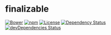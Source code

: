 # finalizable
[![Bower](https://img.shields.io/bower/v/finalizable.svg)](https://github.com/yivo/finalizable)
[![npm](https://img.shields.io/npm/v/finalizable.svg)](https://www.npmjs.com/package/finalizable)
[![License](https://img.shields.io/github/license/yivo/finalizable.svg)](https://github.com/yivo/finalizable)
[![Dependency Status](https://img.shields.io/david/yivo/finalizable.svg)](https://david-dm.org/yivo/finalizable)
[![devDependencies Status](https://img.shields.io/david/dev/yivo/finalizable.svg)](https://david-dm.org/yivo/finalizable?type=dev)
